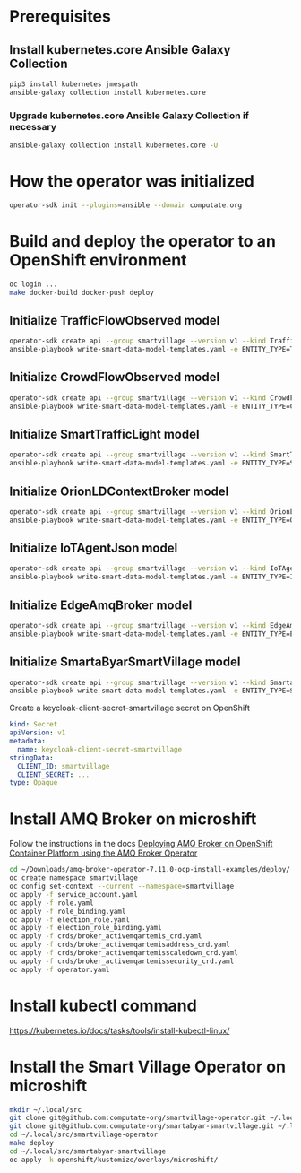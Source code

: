 
# Prerequisites

## Install kubernetes.core Ansible Galaxy Collection

```bash
pip3 install kubernetes jmespath
ansible-galaxy collection install kubernetes.core
```

### Upgrade kubernetes.core Ansible Galaxy Collection if necessary

```bash
ansible-galaxy collection install kubernetes.core -U
```

# How the operator was initialized

```bash
operator-sdk init --plugins=ansible --domain computate.org
```

# Build and deploy the operator to an OpenShift environment
```bash
oc login ...
make docker-build docker-push deploy
```

## Initialize TrafficFlowObserved model

```bash
operator-sdk create api --group smartvillage --version v1 --kind TrafficFlowObserved --generate-role
ansible-playbook write-smart-data-model-templates.yaml -e ENTITY_TYPE=TrafficFlowObserved
```

## Initialize CrowdFlowObserved model

```bash
operator-sdk create api --group smartvillage --version v1 --kind CrowdFlowObserved --generate-role
ansible-playbook write-smart-data-model-templates.yaml -e ENTITY_TYPE=CrowdFlowObserved
```

## Initialize SmartTrafficLight model

```bash
operator-sdk create api --group smartvillage --version v1 --kind SmartTrafficLight --generate-role
ansible-playbook write-smart-data-model-templates.yaml -e ENTITY_TYPE=SmartTrafficLight
```

## Initialize OrionLDContextBroker model

```bash
operator-sdk create api --group smartvillage --version v1 --kind OrionLDContextBroker --generate-role
ansible-playbook write-smart-data-model-templates.yaml -e ENTITY_TYPE=OrionLDContextBroker
```

## Initialize IoTAgentJson model

```bash
operator-sdk create api --group smartvillage --version v1 --kind IoTAgentJson --generate-role
ansible-playbook write-smart-data-model-templates.yaml -e ENTITY_TYPE=IoTAgentJson
```

## Initialize EdgeAmqBroker model

```bash
operator-sdk create api --group smartvillage --version v1 --kind EdgeAmqBroker --generate-role
ansible-playbook write-smart-data-model-templates.yaml -e ENTITY_TYPE=EdgeAmqBroker
```

## Initialize SmartaByarSmartVillage model

```bash
operator-sdk create api --group smartvillage --version v1 --kind SmartaByarSmartVillage --generate-role
ansible-playbook write-smart-data-model-templates.yaml -e ENTITY_TYPE=SmartaByarSmartVillage
```

Create a keycloak-client-secret-smartvillage secret on OpenShift

```yaml
kind: Secret
apiVersion: v1
metadata:
  name: keycloak-client-secret-smartvillage
stringData:
  CLIENT_ID: smartvillage
  CLIENT_SECRET: ...
type: Opaque
```

# Install AMQ Broker on microshift

Follow the instructions in the docs [Deploying AMQ Broker on OpenShift Container Platform using the AMQ Broker Operator](https://access.redhat.com/documentation/en-us/red_hat_amq_broker/7.11/html/deploying_amq_broker_on_openshift/deploying-broker-on-ocp-using-operator_broker-ocp)


```bash
cd ~/Downloads/amq-broker-operator-7.11.0-ocp-install-examples/deploy/
oc create namespace smartvillage
oc config set-context --current --namespace=smartvillage
oc apply -f service_account.yaml
oc apply -f role.yaml
oc apply -f role_binding.yaml
oc apply -f election_role.yaml
oc apply -f election_role_binding.yaml
oc apply -f crds/broker_activemqartemis_crd.yaml
oc apply -f crds/broker_activemqartemisaddress_crd.yaml
oc apply -f crds/broker_activemqartemisscaledown_crd.yaml
oc apply -f crds/broker_activemqartemissecurity_crd.yaml
oc apply -f operator.yaml
```

# Install kubectl command

https://kubernetes.io/docs/tasks/tools/install-kubectl-linux/

# Install the Smart Village Operator on microshift

```bash
mkdir ~/.local/src
git clone git@github.com:computate-org/smartvillage-operator.git ~/.local/src/smartvillage-operator
git clone git@github.com:computate-org/smartabyar-smartvillage.git ~/.local/src/smartabyar-smartvillage
cd ~/.local/src/smartvillage-operator
make deploy
cd ~/.local/src/smartabyar-smartvillage
oc apply -k openshift/kustomize/overlays/microshift/
```
